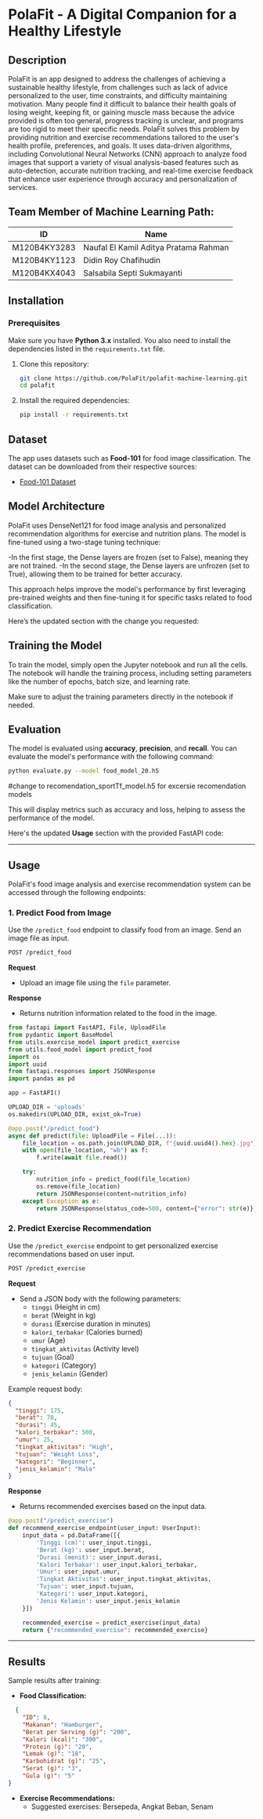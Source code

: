 # **PolaFit - A Digital Companion for a Healthy Lifestyle**

## **Description**  
PolaFit is an app designed to address the challenges of achieving a sustainable healthy lifestyle, from challenges such as lack of advice personalized to the user, time constraints, and difficulty maintaining motivation. Many people find it difficult to balance their health goals of losing weight, keeping fit, or gaining muscle mass because the advice provided is often too general, progress tracking is unclear, and programs are too rigid to meet their specific needs. PolaFit solves this problem by providing nutrition and exercise recommendations tailored to the user's health profile, preferences, and goals. It uses data-driven algorithms, including Convolutional Neural Networks (CNN) approach to analyze food images that support a variety of visual analysis-based features such as auto-detection, accurate nutrition tracking, and real-time exercise feedback that enhance user experience through accuracy and personalization of services.


## Team Member of Machine Learning Path:


| ID           | Name                                |  
| :------------: | ----------------------------------- |  
| M120B4KY3283  | Naufal El Kamil Aditya Pratama Rahman                     |  
| M120B4KY1123  | Didin Roy Chafihudin                 |  
| M120B4KX4043  | Salsabila Septi Sukmayanti              |   

## **Installation**

### Prerequisites
Make sure you have **Python 3.x** installed. You also need to install the dependencies listed in the `requirements.txt` file.

1. Clone this repository:
   ```bash
   git clone https://github.com/PolaFit/polafit-machine-learning.git
   cd polafit
   ```

2. Install the required dependencies:
   ```bash
   pip install -r requirements.txt
   ```

## **Dataset**  
The app uses datasets such as **Food-101**  for food image classification. The dataset can be downloaded from their respective sources:

- [Food-101 Dataset](https://www.kaggle.com/datasets/dansbecker/food-101) 


## **Model Architecture**  
PolaFit uses DenseNet121 for food image analysis and personalized recommendation algorithms for exercise and nutrition plans. The model is fine-tuned using a two-stage tuning technique:

-In the first stage, the Dense layers are frozen (set to False), meaning they are not trained.
-In the second stage, the Dense layers are unfrozen (set to True), allowing them to be trained for better accuracy.

This approach helps improve the model's performance by first leveraging pre-trained weights and then fine-tuning it for specific tasks related to food classification.


Here’s the updated section with the change you requested:

## **Training the Model**  
To train the model, simply open the Jupyter notebook and run all the cells. The notebook will handle the training process, including setting parameters like the number of epochs, batch size, and learning rate.

Make sure to adjust the training parameters directly in the notebook if needed.

## **Evaluation**  
The model is evaluated using **accuracy**, **precision**, and **recall**. You can evaluate the model's performance with the following command:

```bash
python evaluate.py --model food_model_20.h5 
```
#change to recomendation_sportTf_model.h5 for excersie recomendation models

This will display metrics such as accuracy and loss, helping to assess the performance of the model.

Here's the updated **Usage** section with the provided FastAPI code:

---

## **Usage**  
PolaFit's food image analysis and exercise recommendation system can be accessed through the following endpoints:

### **1. Predict Food from Image**  
Use the `/predict_food` endpoint to classify food from an image. Send an image file as input.

```bash
POST /predict_food
```

**Request**  
- Upload an image file using the `file` parameter.

**Response**  
- Returns nutrition information related to the food in the image.

```python
from fastapi import FastAPI, File, UploadFile
from pydantic import BaseModel
from utils.exercise_model import predict_exercise
from utils.food_model import predict_food
import os
import uuid
from fastapi.responses import JSONResponse
import pandas as pd

app = FastAPI()

UPLOAD_DIR = 'uploads'
os.makedirs(UPLOAD_DIR, exist_ok=True)

@app.post("/predict_food")
async def predict(file: UploadFile = File(...)):
    file_location = os.path.join(UPLOAD_DIR, f"{uuid.uuid4().hex}.jpg")
    with open(file_location, "wb") as f:
        f.write(await file.read())

    try:
        nutrition_info = predict_food(file_location)
        os.remove(file_location)
        return JSONResponse(content=nutrition_info)
    except Exception as e:
        return JSONResponse(status_code=500, content={"error": str(e)})
```

### **2. Predict Exercise Recommendation**  
Use the `/predict_exercise` endpoint to get personalized exercise recommendations based on user input.

```bash
POST /predict_exercise
```

**Request**  
- Send a JSON body with the following parameters:
  - `tinggi` (Height in cm)
  - `berat` (Weight in kg)
  - `durasi` (Exercise duration in minutes)
  - `kalori_terbakar` (Calories burned)
  - `umur` (Age)
  - `tingkat_aktivitas` (Activity level)
  - `tujuan` (Goal)
  - `kategori` (Category)
  - `jenis_kelamin` (Gender)

Example request body:
```json
{
  "tinggi": 175,
  "berat": 70,
  "durasi": 45,
  "kalori_terbakar": 500,
  "umur": 25,
  "tingkat_aktivitas": "High",
  "tujuan": "Weight Loss",
  "kategori": "Beginner",
  "jenis_kelamin": "Male"
}
```

**Response**  
- Returns recommended exercises based on the input data.

```python
@app.post("/predict_exercise")
def recommend_exercise_endpoint(user_input: UserInput):
    input_data = pd.DataFrame([{
        'Tinggi (cm)': user_input.tinggi,
        'Berat (kg)': user_input.berat,
        'Durasi (menit)': user_input.durasi,
        'Kalori Terbakar': user_input.kalori_terbakar,
        'Umur': user_input.umur,
        'Tingkat Aktivitas': user_input.tingkat_aktivitas,
        'Tujuan': user_input.tujuan,
        'Kategori': user_input.kategori,
        'Jenis Kelamin': user_input.jenis_kelamin
    }])

    recommended_exercise = predict_exercise(input_data)
    return {"recommended_exercise": recommended_exercise}
```

---

## **Results**  
Sample results after training:

- **Food Classification:**
```json
  {
    "ID": 8,
    "Makanan": "Hamburger",
    "Berat per Serving (g)": "200",
    "Kalori (kcal)": "300",
    "Protein (g)": "20",
    "Lemak (g)": "18",
    "Karbohidrat (g)": "25",
    "Serat (g)": "3",
    "Gula (g)": "5"
}
```

- **Exercise Recommendations:**  
  - Suggested exercises: Bersepeda, Angkat Beban, Senam


